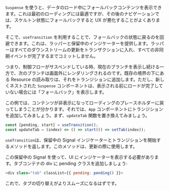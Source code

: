 `Suspense` を使うと、データのロード中にフォールバックコンテンツを表示できます。これは最初のローディングには最適ですが、その後のナビゲーションでは、スケルトン状態にフォールバックすると UX が悪化することがよくあります。

そこで、`useTransition` を利用することで、フォールバックの状態に戻るのを回避できます。これは、ラッパーと保留中のインジケーターを提供します。ラッパーはすべてのダウンストリームの更新をトランザクションに入れ、すべての非同期イベントが完了するまでコミットしません。

つまり、制御フローがサスペンドしている時、現在のブランチを表示し続ける一方で、次のブランチは画面外にレンダリングされるのです。既存の境界の下にある Resource の読み取りは、それをトランジションに追加します。ただし、新しくネストされた `Suspense` コンポーネントは、表示される前にロードが完了していない場合には「フォールバック」を表示します。

この例では、コンテンツが非表示になってローディングのプレースホルダーに戻ってしまうことが分かります。それでは、`App` コンポーネントにトランジションを追加してみましょう。まず、`updateTab` 関数を置き換えてみましょう。

```js
const [pending, start] = useTransition();
const updateTab = (index) => () => start(() => setTab(index));
```

`useTransition`は、保留中の Signal インジケーターとトランジションを開始するメソッドを返します。このメソッドは、更新の際に使用します。

この保留中の Signal を使って、UI にインジケーターを表示する必要があります。タブコンテナの div に pending クラスを追加しましょう:

```js
<div class="tab" classList={{ pending: pending() }}>
```

これで、タブの切り替えがよりスムーズになるはずです。

